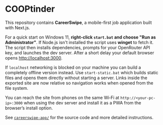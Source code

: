 # COOPtinder

This repository contains **CareerSwipe**, a mobile-first job application built with Next.js.

For a quick start on Windows 11, **right‑click `start.bat` and choose "Run as Administrator"**. If Node.js isn't installed the script uses **winget** to fetch it. The script then installs dependencies, prompts for your OpenRouter API key, and launches the dev server. After a short delay your default browser opens <http://localhost:3000>.

If `localhost` networking is blocked on your machine you can build a completely offline version instead. Use `start-static.bat` which builds static files and opens them directly without starting a server. Links inside the exported site are now relative so navigation works when opened from the file system.

You can reach the site from phones on the same Wi‑Fi at `http://<your-pc-ip>:3000` when using the dev server and install it as a PWA from the browser’s install option.

See [`careerswipe-app/`](careerswipe-app/) for the source code and more detailed instructions.
